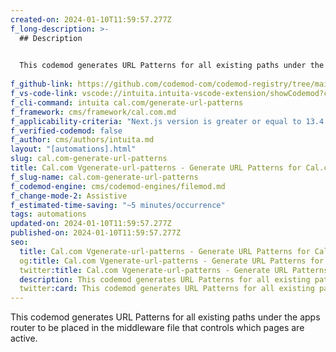 ```yaml
---
created-on: 2024-01-10T11:59:57.277Z
f_long-description: >-
  ## Description
  

  This codemod generates URL Patterns for all existing paths under the apps router to be placed in the middleware file that controls which pages are active.
  
f_github-link: https://github.com/codemod-com/codemod-registry/tree/main/codemods/cal.com/generate-url-patterns
f_vs-code-link: vscode://intuita.intuita-vscode-extension/showCodemod?chd=H07wbyHhyqzmaMySIUO2nC0Uhk4
f_cli-command: intuita cal.com/generate-url-patterns
f_framework: cms/framework/cal.com.md
f_applicability-criteria: "Next.js version is greater or equal to 13.4."
f_verified-codemod: false
f_author: cms/authors/intuita.md
layout: "[automations].html"
slug: cal.com-generate-url-patterns
title: Cal.com Vgenerate-url-patterns - Generate URL Patterns for Cal.com
f_slug-name: cal.com-generate-url-patterns
f_codemod-engine: cms/codemod-engines/filemod.md
f_change-mode-2: Assistive
f_estimated-time-saving: "~5 minutes/occurrence"
tags: automations
updated-on: 2024-01-10T11:59:57.277Z
published-on: 2024-01-10T11:59:57.277Z
seo:
  title: Cal.com Vgenerate-url-patterns - Generate URL Patterns for Cal.com | Codemod.com Automations
  og:title: Cal.com Vgenerate-url-patterns - Generate URL Patterns for Cal.com | Codemod.com Automations
  twitter:title: Cal.com Vgenerate-url-patterns - Generate URL Patterns for Cal.com | Codemod.com Automations
  description: This codemod generates URL Patterns for all existing paths under the apps router to be placed in the middleware file that controls which pages are active.
  twitter:card: This codemod generates URL Patterns for all existing paths under the apps router to be placed in the middleware file that controls which pages are active.
---
```

This codemod generates URL Patterns for all existing paths under the apps router to be placed in the middleware file that controls which pages are active.